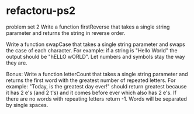 refactoru-ps2
=============

problem set 2
Write a function firstReverse that takes a single string parameter and returns the string in reverse order.

Write a function swapCase that takes a single string parameter and swaps the case of each character. 
For example: if a string is "Hello World" the output should be "hELLO wORLD". Let numbers and symbols stay the 
way they are.

Bonus:
Write a function letterCount that takes a single string parameter and returns the first 
word with the greatest number of repeated letters. For example: "Today, is the greatest day ever!" 
should return greatest because it has 2 e's (and 2 t's) and it comes before ever which also has 2 e's. 
If there are no words with repeating letters return -1. Words will be separated by single spaces.
